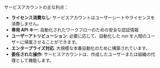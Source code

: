 サービスアカウントの主な利点：
- **ライセンス消費なし**: サービスアカウントはユーザーシートやライセンスを消費しません。
- **専用 API キー**: 自動化されたワークフローのための安全な認証情報
- **ユーザーアトリビューション**: 必要に応じて、自動化した run を人間のユーザーに帰属させることができます。
- **エンタープライズ対応**: 大規模な本番自動化のために構築されています。
- **委任された操作**: サービスアカウントは、作成したユーザーまたは組織の代理として機能します。